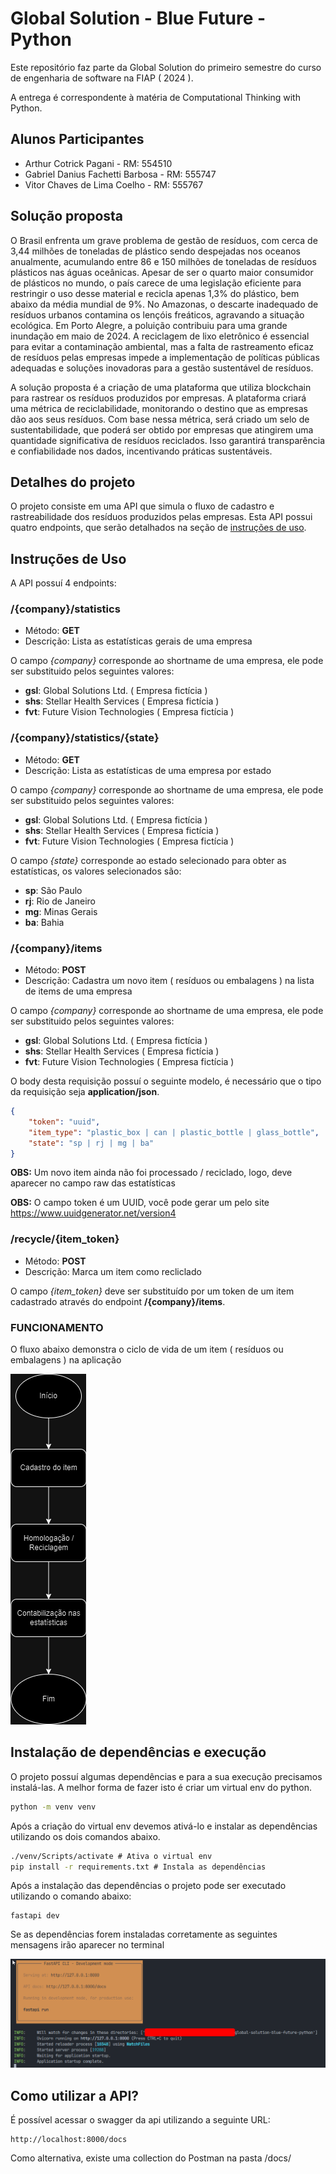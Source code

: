 # Global Solution - Blue Future - Python

Este repositório faz parte da Global Solution do primeiro semestre do curso de engenharia de software na FIAP ( 2024 ).

A entrega é correspondente à matéria de Computational Thinking with Python.

## Alunos Participantes

- Arthur Cotrick Pagani - RM: 554510
- Gabriel Danius Fachetti Barbosa - RM: 555747
- Vitor Chaves de Lima Coelho - RM: 555767

## Solução proposta

O Brasil enfrenta um grave problema de gestão de resíduos, com cerca de 3,44 milhões de toneladas de plástico sendo despejadas nos oceanos anualmente, acumulando entre 86 e 150 milhões de toneladas de resíduos plásticos nas águas oceânicas. Apesar de ser o quarto maior consumidor de plásticos no mundo, o país carece de uma legislação eficiente para restringir o uso desse material e recicla apenas 1,3% do plástico, bem abaixo da média mundial de 9%. No Amazonas, o descarte inadequado de resíduos urbanos contamina os lençóis freáticos, agravando a situação ecológica. Em Porto Alegre, a poluição contribuiu para uma grande inundação em maio de 2024. A reciclagem de lixo eletrônico é essencial para evitar a contaminação ambiental, mas a falta de rastreamento eficaz de resíduos pelas empresas impede a implementação de políticas públicas adequadas e soluções inovadoras para a gestão sustentável de resíduos.

A solução proposta é a criação de uma plataforma que utiliza blockchain para rastrear os resíduos produzidos por empresas. A plataforma criará uma métrica de reciclabilidade, monitorando o destino que as empresas dão aos seus resíduos. Com base nessa métrica, será criado um selo de sustentabilidade, que poderá ser obtido por empresas que atingirem uma quantidade significativa de resíduos reciclados. Isso garantirá transparência e confiabilidade nos dados, incentivando práticas sustentáveis.

## Detalhes do projeto

O projeto consiste em uma API que simula o fluxo de cadastro e rastreabilidade dos resíduos produzidos pelas empresas. Esta API possui quatro endpoints, que serão detalhados na seção de [instruções de uso](#instruções-de-uso).

## Instruções de Uso

A API possuí 4 endpoints:

### **/{company}/statistics**
- Método: **GET** 
- Descrição: Lista as estatísticas gerais de uma empresa

O campo *{company}* corresponde ao shortname de uma empresa, ele pode ser substituido pelos seguintes valores:

- **gsl**: Global Solutions Ltd. ( Empresa fictícia )
- **shs**: Stellar Health Services ( Empresa fictícia )
- **fvt**: Future Vision Technologies ( Empresa fictícia )

### **/{company}/statistics/{state}**
- Método: **GET** 
- Descrição: Lista as estatísticas de uma empresa por estado

O campo *{company}* corresponde ao shortname de uma empresa, ele pode ser substituido pelos seguintes valores:

- **gsl**: Global Solutions Ltd. ( Empresa fictícia )
- **shs**: Stellar Health Services ( Empresa fictícia )
- **fvt**: Future Vision Technologies ( Empresa fictícia )

O campo *{state}* corresponde ao estado selecionado para obter as estatísticas, os valores selecionados são:

- **sp**: São Paulo
- **rj**: Rio de Janeiro
- **mg**: Minas Gerais
- **ba**: Bahia

### **/{company}/items**
- Método: **POST** 
- Descrição: Cadastra um novo item ( resíduos ou embalagens ) na lista de items de uma empresa

O campo *{company}* corresponde ao shortname de uma empresa, ele pode ser substituido pelos seguintes valores:

- **gsl**: Global Solutions Ltd. ( Empresa fictícia )
- **shs**: Stellar Health Services ( Empresa fictícia )
- **fvt**: Future Vision Technologies ( Empresa fictícia )

O body desta requisição possuí o seguinte modelo, é necessário que o tipo da requisição seja **application/json**.

```json
{
    "token": "uuid",
    "item_type": "plastic_box | can | plastic_bottle | glass_bottle",
    "state": "sp | rj | mg | ba"
}
```

**OBS:** Um novo item ainda não foi processado / reciclado, logo, deve aparecer no campo raw das estatísticas

**OBS:** O campo token é um UUID, você pode gerar um pelo site https://www.uuidgenerator.net/version4

### **/recycle/{item_token}**
- Método: **POST** 
- Descrição: Marca um item como recliclado

O campo *{item_token}* deve ser substituído por um token de um item cadastrado através do endpoint **/{company}/items**.

### FUNCIONAMENTO

O fluxo abaixo demonstra o ciclo de vida de um item ( resíduos ou embalagens ) na aplicação

![Flow](./docs/images/gs.drawio.png)

## Instalação de dependências e execução

O projeto possuí algumas dependências e para a sua execução precisamos instalá-las. A melhor forma de fazer isto é criar um virtual env do python.

```cmd
python -m venv venv
```

Após a criação do virtual env devemos ativá-lo e instalar as dependências utilizando os dois comandos abaixo.


```cmd
./venv/Scripts/activate # Ativa o virtual env
pip install -r requirements.txt # Instala as dependências
``` 

Após a instalação das dependências o projeto pode ser executado utilizando o comando abaixo:
```
fastapi dev
```

Se as dependências forem instaladas corretamente as seguintes mensagens irão aparecer no terminal

![FastAPI running](./docs/images/fast-api.png)

## Como utilizar a API?

É possível acessar o swagger da api utilizando a seguinte URL:

```
http://localhost:8000/docs
```

Como alternativa, existe uma collection do Postman na pasta /docs/
